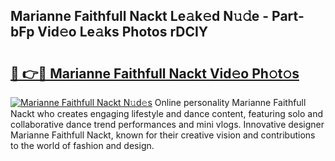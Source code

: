 ## Marianne Faithfull Nackt Le𝚊k𝚎d N𝚞𝚍e - Part-bFp Vid𝚎o Le𝚊ks Photos rDCIY

# <h2><a href="http://fba09u.evod.top/?m=Marianne+Faithfull+Nackt">🔗 👉🔴 Marianne Faithfull Nackt Vid𝚎o Ph𝚘t𝚘s</a></h2>

[![Marianne Faithfull Nackt N𝚞d𝚎s](https://i.imgur.com/8V9OHl7.gif)](http://fba09u.evod.top/?m=Marianne+Faithfull+Nackt)
Online personality Marianne Faithfull Nackt who creates engaging lifestyle and dance content, featuring solo and collaborative dance trend performances and mini vlogs. Innovative designer Marianne Faithfull Nackt, known for their creative vision and contributions to the world of fashion and design. 
